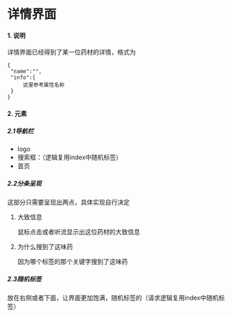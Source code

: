 # 详情界面

#### 1. 说明

详情界面已经得到了某一位药材的详情，格式为

```
{
 "name":"",
 "info":{
     这里参考属性名称
 }  
}
```

####  2. 元素

##### 2.1导航栏

- logo
- 搜索框：（逻辑复用index中随机标签）
- 首页

##### 2.2分条呈现

这部分只需要呈现出两点，具体实现自行决定

1. 大致信息

   鼠标点击或者听流显示出这位药材的大致信息

2. 为什么搜到了这味药

   因为哪个标签的那个关键字搜到了这味药

##### 2.3随机标签

放在右侧或者下面，让界面更加饱满，随机标签的（请求逻辑复用index中随机标签）

